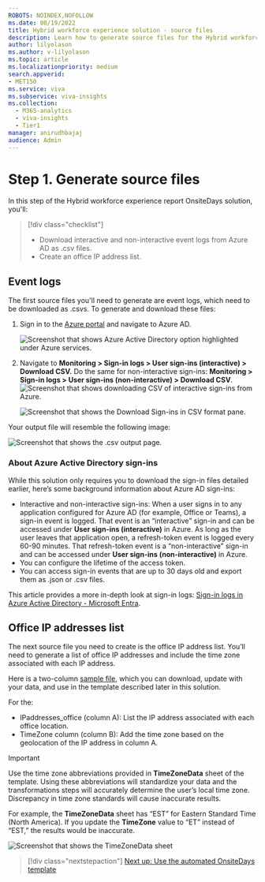 ```yaml
---
ROBOTS: NOINDEX,NOFOLLOW
ms.date: 08/19/2022
title: Hybrid workforce experience solution - source files
description: Learn how to generate source files for the Hybrid workforce experience solution.
author: lilyolason
ms.author: v-lilyolason
ms.topic: article
ms.localizationpriority: medium 
search.appverid:
- MET150
ms.service: viva 
ms.subservice: viva-insights
ms.collection:
  - M365-analytics
  - viva-insights
  - Tier1
manager: anirudhbajaj
audience: Admin
---
```


# Step 1. Generate source files

In this step of the Hybrid workforce experience report OnsiteDays solution, you'll:

> [!div class="checklist"]
>
> * Download interactive and non-interactive event logs from Azure AD  as .csv files.
> * Create an office IP address list.

## Event logs

The first source files you'll need to generate are event logs, which need to be downloaded as .csvs. To generate and download these files:

1. Sign in to the [Azure portal](https://portal.azure.com/#home) and navigate to Azure AD.

    ![Screenshot that shows Azure Active Directory option highlighted under Azure services.](./images/hwfe-select-aad.png)

1. Navigate to **Monitoring > Sign-in logs > User sign-ins (interactive) > Download CSV.** Do the same for non-interactive sign-ins: **Monitoring > Sign-in logs > User sign-ins (non-interactive) > Download CSV**.
    ![Screenshot that shows downloading CSV of interactive sign-ins from Azure.](./images/hwfe-download-csv.png)

    ![Screenshot that shows the Download Sign-ins in CSV format pane.](./images/hwfe-download-sign-ins.png)

Your output file will resemble the following image:

![Screenshot that shows the .csv output page.](./images/hwfe-csv-output1.png)

### About Azure Active Directory sign-ins 

While this solution only requires you to download the sign-in files detailed earlier, here’s some background information about Azure AD sign-ins:

* Interactive and non-interactive sign-ins: When a user signs in to any application configured for Azure AD (for example, Office or Teams), a sign-in event is logged. That event is an “interactive” sign-in and can be accessed under **User sign-ins (interactive)** in Azure. As long as the user leaves that application open, a refresh-token event is logged every 60-90 minutes. That refresh-token event is a “non-interactive” sign-in and can be accessed under **User sign-ins (non-interactive)** in Azure.
* You can configure the lifetime of the access token.
* You can access sign-in events that are up to 30 days old and export them as .json or .csv files.

This article provides a more in-depth look at sign-in logs: [Sign-in logs in Azure Active Directory - Microsoft Entra](/azure/active-directory/reports-monitoring/concept-sign-ins).

## Office IP addresses list

The next source file you need to create is the office IP address list. You’ll need to generate a list of office IP addresses and include the time zone associated with each IP address. 

Here is a two-column [sample file](https://github.com/microsoft/VivaSolutions/blob/main/Sample%20Solutions/HW_OnsiteDays/IpAddresses.xlsx), which you can download, update with your data, and use in the template described later in this solution. 

For the:

* IPaddresses_office (column A): List the IP address associated with each office location.
* TimeZone column (column B): Add the time zone based on the geolocation of the IP address in column A.

>[!Important]
> Use the time zone abbreviations provided in **TimeZoneData** sheet of the template. Using these abbreviations will standardize your data and the transformations steps will accurately determine the user’s local time zone. Discrepancy in time zone standards will cause inaccurate results.
>
>For example, the **TimeZoneData** sheet has “EST” for Eastern Standard Time (North America). If you update the **TimeZone** value to “ET” instead of “EST,” the results would be inaccurate.
>
>![Screenshot that shows the TimeZoneData sheet](./images/hwfe-ipaddresses-timezone1.png)

> [!div class="nextstepaction"]
> [Next up: Use the automated OnsiteDays template](hybrid-workforce-experience-template.md)
